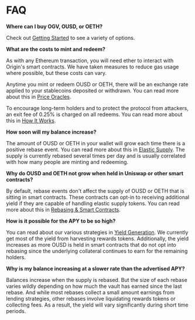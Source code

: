 # FAQ

**Where can I buy OGV, OUSD, or OETH?**

Check out [Getting Started](https://docs.ousd.com/getting-started) to see a variety of options.

**What are the costs to mint and redeem?**

As with any Ethereum transaction, you will need ether to interact with Origin's smart contracts. We have taken measures to reduce gas usage where possible, but these costs can vary.

Anytime you mint or redeem OUSD or OETH, there will be an exchange rate applied to your stablecoins deposited or withdrawn. You can read more about this in [Price Oracles](https://docs.ousd.com/core-concepts/price-oracles).

To encourage long-term holders and to protect the protocol from attackers, an exit fee of 0.25% is charged on all redeems. You can read more about this in [How It Works](https://docs.ousd.com/how-it-works).

**How soon will my balance increase?**

The amount of OUSD or OETH in your wallet will grow each time there is a positive rebase event. You can read more about this in [Elastic Supply](https://docs.ousd.com/core-concepts/elastic-supply). The supply is currently rebased several times per day and is usually correlated with how many people are minting and redeeming.

**Why do OUSD and OETH not grow when held in Uniswap or other smart contracts?**

By default, rebase events don't affect the supply of OUSD or OETH that is sitting in smart contracts. These contracts can opt-in to receiving additional yield if they are capable of handling elastic supply tokens. You can read more about this in [Rebasing & Smart Contracts](https://docs.ousd.com/core-concepts/elastic-supply/rebasing-and-smart-contracts).

**How is it possible for the APY to be so high?**

You can read about our various strategies in [Yield Generation](https://docs.ousd.com/core-concepts/yield-generation). We currently get most of the yield from harvesting rewards tokens. Additionally, the yield increases as more OUSD is held in smart contracts that do not opt into rebasing since the underlying collateral continues to earn for the remaining holders.

**Why is my balance increasing at a slower rate than the advertised APY?**

Balances increase when the supply is rebased. But the size of each rebase varies wildly depending on how much the vault has earned since the last rebase. And while most rebases collect a small amount earnings from lending strategies, other rebases involve liquidating rewards tokens or collecting fees. As a result, the yield will vary significantly during short time periods.
